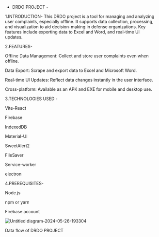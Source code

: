 - DRDO PROJECT -

1.INTRODUCTION-
This DRDO project is a tool for managing and analyzing user complaints, especially offline. It supports data collection, processing, and visualization to aid decision-making in defense organizations. Key features include exporting data to Excel and Word, and real-time UI updates.








2.FEATURES-

Offline Data Management: Collect and store user complaints even when offline.

Data Export: Scrape and export data to Excel and Microsoft Word.

Real-time UI Updates: Reflect data changes instantly in the user interface.

Cross-platform: Available as an APK and EXE for mobile and desktop use.










3.TECHNOLOGIES USED -

Vite-React

Firebase

IndexedDB

Material-UI

SweetAlert2

FileSaver

Service-worker

electron










4.PREREQUISITES-

Node.js

npm or yarn

Firebase account

![Untitled diagram-2024-05-26-193304](https://github.com/ankita685/Works-drdo-/assets/99496688/ad87c017-2e80-4536-b9b8-8169125ca5b5)

Data flow of DRDO PROJECT



